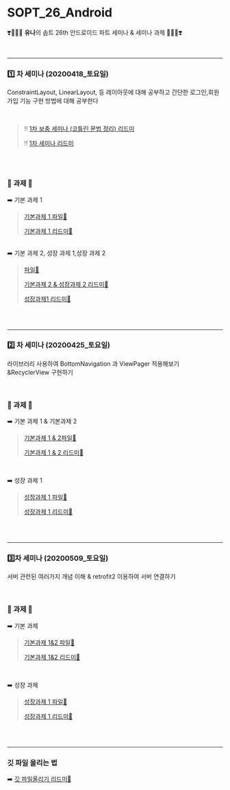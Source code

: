 # SOPT_26_Android

❣️👩🏻‍🦰 **유나**의 솝트 26th 안드로이드 파트 세미나 & 세미나 과제 👨🏻‍🦰❣️

<br>

---

### 1️⃣ 차 세미나 (20200418_토요일) 

ConstraintLayout, LinearLayout, 등 레이아웃에 대해 공부하고 간단한 로그인,회원가입 기능 구현 방법에 대해 공부한다

<br>

> ‼️ [1차 보충 세미나 (코틀린 문법 정리) 리드미](https://github.com/yunakim2/SOPT_26_Android/blob/master/HelloSopt/1%EC%B0%A8%20%EB%B3%B4%EC%B6%A9%20%EC%84%B8%EB%AF%B8%EB%82%98%20-%20%EC%BD%94%ED%8B%80%EB%A6%B0.md)
>
> ‼️ [1차 세미나 리드미](https://github.com/yunakim2/SOPT_26_Android/blob/master/FirstSemina/1%EC%B0%A8%20%EC%84%B8%EB%AF%B8%EB%82%98.md)


<br>
<br>

### 📝 과제 📝

➡️ 기본 과제 1 

> [기본과제 1 파일📁](https://github.com/yunakim2/SOPT_26_Android/tree/master/FirstSemina_%20Homework/1_semina_assignment)
>
> [기본과제 1 리드미🧾](https://github.com/yunakim2/SOPT_26_Android/blob/master/FirstSemina_%20Homework/1%EC%B0%A8%20%EC%84%B8%EB%AF%B8%EB%82%98%20_%20%EA%B8%B0%EB%B3%B8%EA%B3%BC%EC%A0%9C%201.md)

<br>
​➡️ 기본 과제 2, 성장 과제 1,성장 과제 2

> [파일📁](https://github.com/yunakim2/SOPT_26_Android/tree/master/FirstSemina_%20Homework/sopt_semina_assignment)
>
> [기본과제 2 & 성장과제 2 리드미🧾](https://github.com/yunakim2/SOPT_26_Android/blob/master/FirstSemina_%20Homework/1%EC%B0%A8%20%EC%84%B8%EB%AF%B8%EB%82%98%20_%20%EA%B8%B0%EB%B3%B8%EA%B3%BC%EC%A0%9C2%26%EC%84%B1%EC%9E%A5%EA%B3%BC%EC%A0%9C2.md)
>
> [성장과제1 리드미🧾](https://github.com/yunakim2/SOPT_26_Android/blob/master/FirstSemina_%20Homework/1%EC%B0%A8%EC%84%B8%EB%AF%B8%EB%82%98_%EC%84%B1%EC%9E%A5%EA%B3%BC%EC%A0%9C1.md)

<br>
<br>

---

###  2️⃣ 차 세미나 (20200425_토요일) 

라이브러리 사용하여 BottomNavigation 과 ViewPager 적용해보기 &RecyclerView 구현하기

<br>


### 📝 과제 📝

➡️ 기본 과제 1 & 기본과제 2

> [기본과제 1 & 2파일📁](https://github.com/yunakim2/SOPT_26_Android/tree/master/SecondSemina_Homework/2_semina_assignment2)
>
> [기본과제 1 & 2 리드미🧾](https://github.com/yunakim2/SOPT_26_Android/blob/master/SecondSemina_Homework/2%EC%B0%A8%EC%84%B8%EB%AF%B8%EB%82%98_%20%EA%B8%B0%EB%B3%B8%EA%B3%BC%EC%A0%9C%201%262.md)

<br>

➡️ 성장 과제 1

> [성장과제 1 파일📁](https://github.com/yunakim2/SOPT_26_Android/tree/master/SecondSemina_Homework/2_semina_assignment)
> 
> [성장과제 1 리드미🧾](https://github.com/yunakim2/SOPT_26_Android/blob/master/SecondSemina_Homework/2%EC%B0%A8%20%EC%84%B8%EB%AF%B8%EB%82%98%20_%20%EC%84%B1%EC%9E%A5%EA%B3%BC%EC%A0%9C%201.md)

<br>

<br>

---

###  3️⃣차 세미나 (20200509_토요일) 

 서버 관련된 여러가지 개념 이해 & retrofit2 이용하여 서버 연결하기 

<br>

### 📝 과제 📝

➡️ 기본 과제 

> [기본과제 1&2 파일📁](https://github.com/yunakim2/SOPT_26_Android/tree/master/ThirdSemina_Homework/sopt_semina_assignment)
>
> [기본과제 1&2 리드미🧾](https://github.com/yunakim2/SOPT_26_Android/blob/master/ThirdSemina_Homework/3%EC%B0%A8%EC%84%B8%EB%AF%B8%EB%82%98_%EA%B8%B0%EB%B3%B8%EA%B3%BC%EC%A0%9C.md)

<br>

➡️ 성장 과제 

> [성장과제 1 파일📁](https://github.com/yunakim2/SOPT_26_Android/tree/master/ThirdSemina_Homework/3_semina_assignment_1)
> 
> [성장과제 1 리드미🧾](https://github.com/yunakim2/SOPT_26_Android/blob/master/ThirdSemina_Homework/3%EC%B0%A8%20%EC%84%B8%EB%AF%B8%EB%82%98%20_%20%EC%84%B1%EC%9E%A5%EA%B3%BC%EC%A0%9C.md)

<br>

<br>

---

### 깃 파일 올리는 법 

➡️ [깃 파일올리기 리드미📃](https://github.com/yunakim2/SOPT_26_Android/blob/master/Study/%EA%B9%83%EC%97%90%20%ED%8C%8C%EC%9D%BC%EC%98%AC%EB%A6%AC%EA%B8%B0.md)




